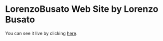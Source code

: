# LorenzoBusato Web Site by Lorenzo Busato
You can see it live by clicking [here](https://lolobusato.github.io/LorenzoBusato/indexEn.html).
